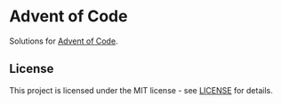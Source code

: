 # Advent of Code
Solutions for [Advent of Code](https://adventofcode.com).

## License

This project is licensed under the MIT license - see [LICENSE](LICENSE) for
details.
